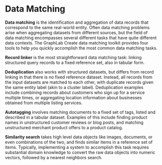# Data Matching
**Data matching** is the identification and aggregation of data records that
correspond to the same real-world entity. Often data matching problems arise
when aggregating datasets from different sources, but the field of data matching
encompasses several different tasks that have quite different data contexts. The
GraphLab Create data matching toolkit provides four tools to help you quickly
accomplish the most common data matching tasks.

**Record linker** is the most straightforward data matching task: linking
structured query records to a fixed reference set, also in tabular form.

**Deduplication** also works with structured datasets, but differs from record
linking in that there is no fixed reference dataset. Instead, all records from
the input datasets are matched to each other, with duplicate records given the
same entity label (akin to a cluster label). Deduplication examples include
combining records about customers who sign up for a service multiple times, or
aggregating location information about businesses obtained from multiple listing
services.

**Autotagging** involves matching documents to a fixed set of tags, listed and
described in a tabular dataset. Examples of this include finding product names
in unstructured customer reviews or blog posts, and matching unstructured
merchant product offers to a product catalog.

**Similarity search** takes high level data objects like images, documents, or
even combinations of the two, and finds similar items in a reference set of
items. Typically, implementing a system to accomplish this task requires
substantial domain knowledge to convert the raw data objects into numeric
vectors, followed by a nearest neighbors search.
